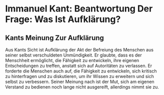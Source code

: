 # Immanuel Kant: Beantwortung Der Frage: Was Ist Aufklärung?

## Kants Meinung Zur Aufklärung

Aus Kants Sicht ist Aufklärung der Akt der Befreiung des Menschen aus seiner selbst verschuldeten Unmündigkeit. Er glaubte, dass es der Menschheit ermöglicht, die Fähigkeit zu entwickeln, ihre eigenen Entscheidungen zu treffen, anstatt sich auf Autoritäten zu verlassen. Er forderte die Menschen auch auf, die Fähigkeit zu entwickeln, sich kritisch zu hinterfragen und zu diskutieren, um ihr Wissen zu erweitern und sich selbst zu verbessern. Seiner Meinung nach ist der Mut, sich am eigenen Verstand zu bedienen noch lange nicht ausgereift, allerdings nimmt sie zu.